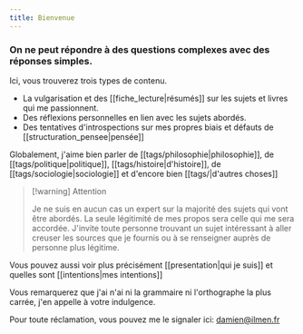 ```yaml
---
title: Bienvenue
---
```


### On ne peut répondre à des questions complexes avec des réponses simples.

Ici, vous trouverez trois types de contenu.

- La vulgarisation et des [[fiche_lecture|résumés]] sur les sujets et livres qui me passionnent.
- Des réflexions personnelles en lien avec les sujets abordés.
- Des tentatives d'introspections sur mes propres biais et défauts de [[structuration_pensee|pensée]]

Globalement, j'aime bien parler de [[tags/philosophie|philosophie]], de [[tags/politique|politique]], [[tags/histoire|d'histoire]], de [[tags/sociologie|sociologie]] et d'encore bien [[tags/|d'autres choses]]

> [!warning] Attention
>
> Je ne suis en aucun cas un expert sur la majorité des sujets qui vont être abordés. La seule légitimité de mes propos sera celle qui me sera accordée. J'invite toute personne trouvant un sujet intéressant à aller creuser les sources que je fournis ou à se renseigner auprès de personne plus légitime.

Vous pouvez aussi voir plus précisément [[presentation|qui je suis]] et quelles sont [[intentions|mes intentions]]

Vous remarquerez que j'ai n'ai ni la grammaire ni l'orthographe la plus carrée, j'en appelle à votre indulgence.

Pour toute réclamation, vous pouvez me le signaler ici: damien@ilmen.fr
